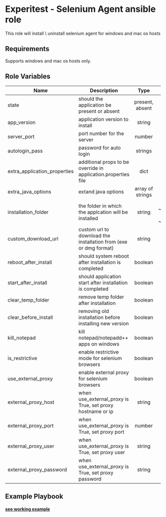 Experitest - Selenium Agent ansible role
=========

This role will install \ uninstall selenium agent for windows and mac os hosts

Requirements
------------

Supports windows and mac os hosts only.

Role Variables
--------------

| Name | Description | Type | Default | Required |
|------|-------------|:----:|:-----:|:-----:|
| state | should the application be present or absent | present, absent | present | no |
| app_version | application version to install | string | 12.8.680 | no |
| server_port | port number for the server | number | 8080 | no |
| autologin_pass | password for auto login | strings |  | yes |
| extra_application_properties | additional props to be override in application.properties file | dict | {} | no |
| extra_java_options | extand java options | array of strings | [] | no |
| installation_folder | the folder in which the applcation will be installed | string | for mac: ~/SeleniumAgent <br> for windows: ~\\SeleniumAgent  | no |
| custom_download_url | custom url to download the installation from (exe or dmg format) | string |  | no |
| reboot_after_install | should system reboot after installation is completed | boolean | True | no |
| start_after_install | should application start after installation is completed | boolean | True | no |
| clear_temp_folder | remove temp folder after installation | boolean | False | no |
| clear_before_install | removing old installation before installing new version | boolean | False | no |
| kill_notepad | kill notepad/notepadd++ apps on windows | boolean | False | no |
| is_restrictive | enable restrictive mode for selenium browsers | boolean | False | no |
| use_external_proxy | enable external proxy for selenium browsers | boolean | False | no |
| external_proxy_host | when use_external_proxy is True, set proxy hostname or ip  | string |  | no |
| external_proxy_port | when use_external_proxy is True, set proxy port | number |  | no |
| external_proxy_user | when use_external_proxy is True, set proxy user | string |  | no |
| external_proxy_password | when use_external_proxy is True, set proxy password | string |  | no |

Example Playbook
----------------

#### [see working example](/example)
